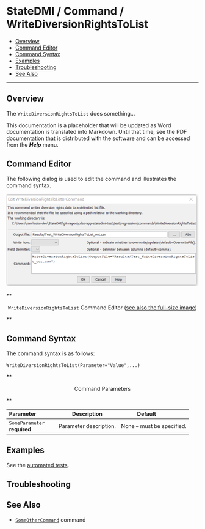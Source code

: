 # StateDMI / Command / WriteDiversionRightsToList #

* [Overview](#overview)
* [Command Editor](#command-editor)
* [Command Syntax](#command-syntax)
* [Examples](#examples)
* [Troubleshooting](#troubleshooting)
* [See Also](#see-also)

-------------------------

## Overview ##

The `WriteDiversionRightsToList` does something...

This documentation is a placeholder that will be updated as Word documentation is translated into Markdown.
Until that time, see the PDF documentation that is distributed with the software and can be accessed
from the ***Help*** menu.

## Command Editor ##

The following dialog is used to edit the command and illustrates the command syntax.

![WriteDiversionRightsToList](WriteDiversionRightsToList.png)

**<p style="text-align: center;">
`WriteDiversionRightsToList` Command Editor (<a href="../WriteDiversionRightsToList.png">see also the full-size image</a>)
</p>**

## Command Syntax ##

The command syntax is as follows:

```text
WriteDiversionRightsToList(Parameter="Value",...)
```
**<p style="text-align: center;">
Command Parameters
</p>**

| **Parameter**&nbsp;&nbsp;&nbsp;&nbsp;&nbsp;&nbsp;&nbsp;&nbsp;&nbsp;&nbsp;&nbsp;&nbsp; | **Description** | **Default**&nbsp;&nbsp;&nbsp;&nbsp;&nbsp;&nbsp;&nbsp;&nbsp;&nbsp;&nbsp; |
| --------------|-----------------|----------------- |
|`SomeParameter`<br>**required**|Parameter description.|None – must be specified.|

## Examples ##

See the [automated tests](https://github.com/OpenWaterFoundation/cdss-app-statedmi-main/tree/master/test/regression/commands/WriteDiversionRightsToList).

## Troubleshooting ##

## See Also ##

* [`SomeOtherCommand`](../SomeOtherCommand/SomeOtherCommand) command
